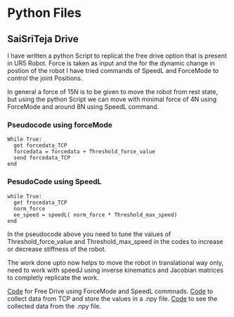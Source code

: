 # Python Files

## SaiSriTeja Drive

I have written a python Script to replicat the free drive option that is present in UR5 Robot.
Force is taken as input and the for the dynamic change in postion of the robot I have tried commands of SpeedL and ForceMode to control the joint Positions.

In general a force of 15N is to be given to move the robot from rest state, but using the python Script we can move with minimal force of 4N using ForceMode and around 8N using SpeedL command.

### Pseudocode using forceMode
```
While True:
  get forcedata_TCP
  forcedata = forcedata + Threshold_force_value
  send forcedata_TCP
end
```

### PesudoCode using SpeedL
```
while True:
  get frocedata_TCP
  norm_force
  ee_speed = speedL( norm_force * Threshold_max_speed)
end
```

In the pseudocode above you need to tune the values of Threshold_force_value and Threshold_max_speed in the codes to increase or decrease stiffness of the robot.

The work done upto now helps to move the robot in translational way only, need to work with speedJ using inverse kinematics and Jacobian matrices to completly replicate the work.

[Code](https://github.com/saisriteja/htic_spine_surgery_robotics/blob/main/src/python_codes/freeDrive_code.py) for Free Drive using ForceMode and SpeedL commnads.
[Code](https://github.com/saisriteja/htic_spine_surgery_robotics/blob/main/src/python_codes/force_torque_DataCollection.py) to collect data from TCP and store the values in a .npy file.
[Code](https://github.com/saisriteja/htic_spine_surgery_robotics/blob/main/src/python_codes/force_torque_data_visual.py) to see the collected data from the .npy file. 



